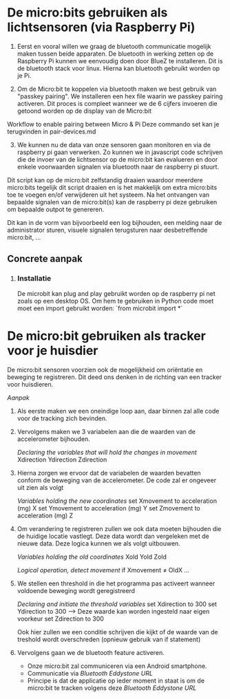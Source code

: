 <h1>De micro:bits gebruiken als lichtsensoren (via Raspberry Pi)</h1>

1. Eerst en vooral willen we graag de bluetooth communicatie mogelijk maken tussen beide apparaten.
   De bluetooth in werking zetten op de Raspberry Pi kunnen we eenvoudig doen door BlueZ te installeren. Dit is de bluetooth stack voor linux. Hierna kan bluetooth gebruikt worden op je Pi.

2. Om de Micro:bit te koppelen via bluetooth maken we best gebruik van "passkey pairing". We installeren een hex file waarin we passkey pairing activeren. Dit proces is compleet wanneer we de 6 cijfers invoeren die getoond worden op de display van de Micro:bit

Workflow to enable pairing between Micro & Pi
Deze commando set kan je terugvinden in pair-devices.md

3. We kunnen nu de data van onze sensoren gaan monitoren en via de raspberry pi gaan verwerken.
   Zo kunnen we in javascript code schrijven die de invoer van de lichtsensor op de micro:bit kan evalueren en door enkele voorwaarden signalen via bluetooth naar de raspberry pi stuurt.

Dit script kan op de micro:bit zelfstandig draaien waardoor meerdere micro:bits tegelijk dit script draaien en is het makkelijk om extra micro:bits toe te voegen en/of verwijderen uit het systeem. Na het ontvangen van bepaalde signalen van de micro:bit(s) kan de raspberry pi deze gebruiken om bepaalde outpot te genereren.

Dit kan in de vorm van bijvoorbeeld een log bijhouden, een melding naar de administrator sturen, visuele signalen terugsturen naar desbetreffende micro:bit, ...

<h2>Concrete aanpak</h2>

1. <h3>Installatie</h3>
   De microbit kan plug and play gebruikt worden op de raspberry pi net zoals op een desktop OS. Om hem te gebruiken in Python code moet moet een import gebruikt worden:
   `from microbit import *`



<h1>De micro:bit gebruiken als tracker voor je huisdier</h1>

De micro:bit sensoren voorzien ook de mogelijkheid om oriëntatie en beweging te registreren.
Dit deed ons denken in de richting van een tracker voor huisdieren.

   *Aanpak*

1. Als eerste maken we een oneindige loop aan, daar binnen zal alle code voor de tracking zich bevinden.

2. Vervolgens maken we 3 variabelen aan die de waarden van de accelerometer bijhouden.

   *Declaring the variables that will hold the changes in movement*
   Xdirection
   Ydirection
   Zdirection

3. Hierna zorgen we ervoor dat de variabelen de waarden bevatten conform de beweging van de accelerometer.
   De code zal er ongeveer uit zien als volgt

   *Variables holding the new coordinates*
   set Xmovement to acceleration (mg) X
   set Ymovement to acceleration (mg) Y
   set Zmovement to acceleration (mg) Z

4. Om verandering te registreren zullen we ook data moeten bijhouden die de huidige locatie vastlegt. Deze data wordt dan vergeleken met de nieuwe data. Deze logica kunnen we als volgt uitbouwen.

   *Variables holding the old coordinates*
   Xold
   Yold
   Zold

   *Logical operation, detect movement*
   if Xmovement ≠ OldX ...

5. We stellen een threshold in die het programma pas activeert wanneer voldoende beweging wordt geregistreerd

   *Declaring and initiate the threshold variables*
   set Xdirection to 300
   set Ydirection to 300  --> Deze waarde kan worden ingesteld naar eigen voorkeur
   set Zdirection to 300

   Ook hier zullen we een conditie schrijven die kijkt of de waarde van de treshold wordt overschreden
   (opnieuw gebruik van if statement)

6. Vervolgens gaan we de bluetooth feature activeren.
   - Onze micro:bit zal communiceren via een Android smartphone.
   - Communicatie via *Bluetooth Eddystone URL*
   - Principe is dat de applicatie op ieder moment in staat is om de micro:bit te tracken volgens deze *Bluetooth Eddystone URL*


